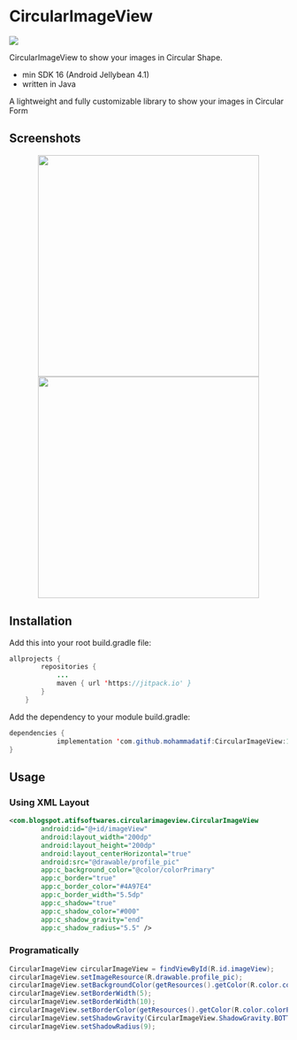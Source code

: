 # CircularImageView
[![](https://jitpack.io/v/mohammadatif/CircularImageView.svg)](https://jitpack.io/#mohammadatif/CircularImageView)


CircularImageView to show your images in Circular Shape.
* min SDK 16 (Android Jellybean 4.1)
* written in Java

A lightweight and fully customizable library to show your images in Circular Form

## Screenshots
<div align="center">
    <img src="https://github.com/mohammadatif/CircularImageView/blob/master/Screenshots/Screenshot_1554525698.png" width="400px"</img> 
    <img src="https://github.com/mohammadatif/CircularImageView/blob/master/Screenshots/Screenshot_2019-04-06-10-00-47-54.png" width="400px"</img> 
</div>

## Installation

Add this into your root build.gradle file:

```java
allprojects {
		repositories {
			...
			maven { url 'https://jitpack.io' }
		}
	}
```
Add the dependency to your module build.gradle:
```java
dependencies {
	        implementation 'com.github.mohammadatif:CircularImageView:1.0.0'
}
```
## Usage
### Using XML Layout
```xml
<com.blogspot.atifsoftwares.circularimageview.CircularImageView
        android:id="@+id/imageView"
        android:layout_width="200dp"
        android:layout_height="200dp"
        android:layout_centerHorizontal="true"
        android:src="@drawable/profile_pic"
        app:c_background_color="@color/colorPrimary"
        app:c_border="true"
        app:c_border_color="#4A97E4"
        app:c_border_width="5.5dp"
        app:c_shadow="true"
        app:c_shadow_color="#000"
        app:c_shadow_gravity="end"
        app:c_shadow_radius="5.5" />
```
### Programatically
```java
CircularImageView circularImageView = findViewById(R.id.imageView);
circularImageView.setImageResource(R.drawable.profile_pic);
circularImageView.setBackgroundColor(getResources().getColor(R.color.colorPrimary));
circularImageView.setBorderWidth(5);
circularImageView.setBorderWidth(10);
circularImageView.setBorderColor(getResources().getColor(R.color.colorPrimaryDark));
circularImageView.setShadowGravity(CircularImageView.ShadowGravity.BOTTOM);
circularImageView.setShadowRadius(9);
```
